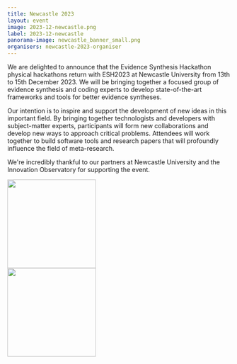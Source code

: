 ```yaml
---
title: Newcastle 2023
layout: event
image: 2023-12-newcastle.png
label: 2023-12-newcastle
panorama-image: newcastle_banner_small.png
organisers: newcastle-2023-organiser
---
```

We are delighted to announce that the Evidence Synthesis Hackathon physical hackathons return with ESH2023 at Newcastle University from 13th to 15th December 2023. We will be bringing together a focused group of evidence synthesis and coding experts to develop state-of-the-art frameworks and tools for better evidence syntheses.

Our intention is to inspire and support the development of new ideas in this important field. By bringing together technologists and developers with subject-matter experts, participants will form new collaborations and develop new ways to approach critical problems. Attendees will work together to build software tools and research papers that will profoundly influence the field of meta-research.

We're incredibly thankful to our partners at Newcastle University and the Innovation Observatory for supporting the event.

<img src="https://www.ncl.ac.uk/mediav8/logos/uni-logo-twitter.jpg" width="200"/><br>
<img src="https://www.io.nihr.ac.uk/wp-content/themes/innovationobservatory/assets/images/header-logo.png" width="200"/>
